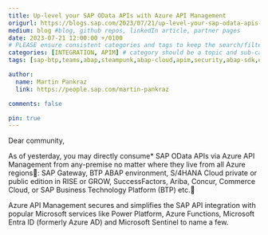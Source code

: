 ```yaml
---
title: Up-level your SAP OData APIs with Azure API Management
origurl: https://blogs.sap.com/2023/07/21/up-level-your-sap-odata-apis-with-azure-api-management/
medium: blog #blog, github repos, linkedIn article, partner pages
date: 2023-07-21 12:00:00 +/0100
# PLEASE ensure consistent categories and tags to keep the search/filtering meaningful!
categories: [INTEGRATION, APIM] # category should be a topic and sub-category primary product
tags: [sap-btp,teams,abap,steampunk,abap-cloud,apim,security,abap-sdk,embedded-steampunk,odata,graphql]     # TAG names should always be lowercase

author:
  name: Martin Pankraz
  link: https://people.sap.com/martin-pankraz

comments: false

pin: true
---
```

Dear community,

As of yesterday, you may directly consume* SAP OData APIs via Azure API Management from any-premise no matter where they live from all Azure regions🎉: SAP Gateway, BTP ABAP environment, S/4HANA Cloud private or public edition in RISE or GROW, SuccessFactors, Ariba, Concur, Commerce Cloud, or SAP Business Technology Platform (BTP) etc.🤩

Azure API Management secures and simplifies the SAP API integration with popular Microsoft services like Power Platform, Azure Functions, Microsoft Entra ID (formerly Azure AD) and Microsoft Sentinel to name a few.

